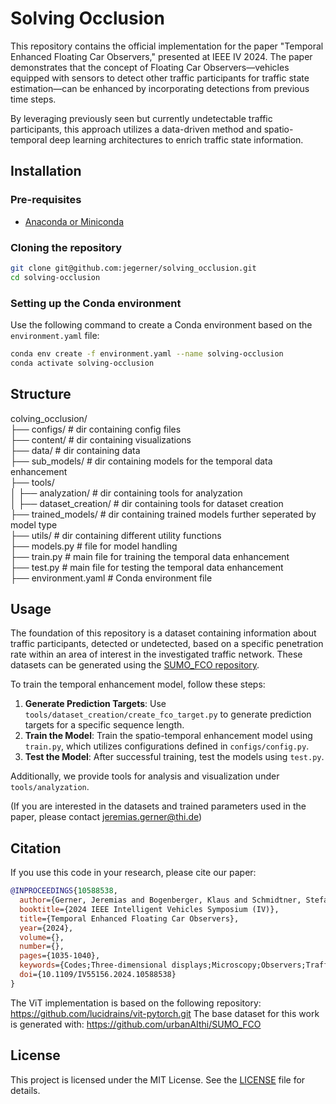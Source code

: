 # Solving Occlusion
This repository contains the official implementation for the paper "Temporal Enhanced Floating Car Observers," presented at IEEE IV 2024. The paper demonstrates that the concept of Floating Car Observers—vehicles equipped with sensors to detect other traffic participants for traffic state estimation—can be enhanced by incorporating detections from previous time steps. 

By leveraging previously seen but currently undetectable traffic participants, this approach utilizes a data-driven method and spatio-temporal deep learning architectures to enrich traffic state information.

## Installation

### Pre-requisites

- [Anaconda or Miniconda](https://www.anaconda.com/distribution/)

### Cloning the repository


```bash
git clone git@github.com:jegerner/solving_occlusion.git
cd solving-occlusion
```

### Setting up the Conda environment

Use the following command to create a Conda environment based on the `environment.yaml` file:

```bash
conda env create -f environment.yaml --name solving-occlusion
conda activate solving-occlusion
```

## Structure

colving_occlusion/  
  ├── configs/ # dir containing config files  
  ├── content/ # dir containing visualizations  
  ├── data/ # dir containing data  
  ├── sub_models/ # dir containing models for the temporal data enhancement  
  ├── tools/  
  │   ├── analyzation/ # dir containing tools for analyzation  
  │   ├── dataset_creation/ # dir containing tools for dataset creation  
  ├── trained_models/ # dir containing trained models further seperated by model type  
  ├── utils/ # dir containing different utility functions  
  ├── models.py # file for model handling  
  ├── train.py # main file for training the temporal data enhancement  
  ├── test.py # main file for testing the temporal data enhancement  
  ├── environment.yaml # Conda environment file      

## Usage

The foundation of this repository is a dataset containing information about traffic participants, detected or undetected, based on a specific penetration rate within an area of interest in the investigated traffic network. These datasets can be generated using the [SUMO_FCO repository](https://github.com/urbanAIthi/SUMO_FCO).

To train the temporal enhancement model, follow these steps:

1. **Generate Prediction Targets**: Use `tools/dataset_creation/create_fco_target.py` to generate prediction targets for a specific sequence length.
2. **Train the Model**: Train the spatio-temporal enhancement model using `train.py`, which utilizes configurations defined in `configs/config.py`.
3. **Test the Model**: After successful training, test the models using `test.py`.

Additionally, we provide tools for analysis and visualization under `tools/analyzation`.

(If you are interested in the datasets and trained parameters used in the paper, please contact jeremias.gerner@thi.de)

## Citation

If you use this code in your research, please cite our paper:

```bibtex
@INPROCEEDINGS{10588538,
  author={Gerner, Jeremias and Bogenberger, Klaus and Schmidtner, Stefanie},
  booktitle={2024 IEEE Intelligent Vehicles Symposium (IV)}, 
  title={Temporal Enhanced Floating Car Observers}, 
  year={2024},
  volume={},
  number={},
  pages={1035-1040},
  keywords={Codes;Three-dimensional displays;Microscopy;Observers;Traffic control;Stability analysis;Spatiotemporal phenomena},
  doi={10.1109/IV55156.2024.10588538}
}
```

The ViT implementation is based on the following repository: https://github.com/lucidrains/vit-pytorch.git
The base dataset for this work is generated with: https://github.com/urbanAIthi/SUMO_FCO

## License

This project is licensed under the MIT License. See the [LICENSE](LICENSE) file for details.